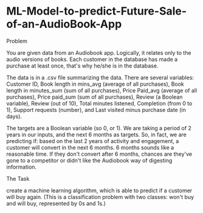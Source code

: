 # ML-Model-to-predict-Future-Sale-of-an-AudioBook-App

Problem

You are given data from an Audiobook app. Logically, it relates only to the audio versions of books. Each customer in the database has made a purchase at least once, that's why he/she is in the database. 

The data is in a .csv file summarizing the data. There are several variables: Customer ID, Book length in mins_avg (average of all purchases), Book length in minutes_sum (sum of all purchases), Price Paid_avg (average of all purchases), Price paid_sum (sum of all purchases), Review (a Boolean variable), Review (out of 10), Total minutes listened, Completion (from 0 to 1), Support requests (number), and Last visited minus purchase date 
(in days).

The targets are a Boolean variable (so 0, or 1). We are taking a period of 2 years in our inputs, and the next 6 months as targets. So, in fact, we are predicting if: based on the last 2 years of activity and engagement, a customer will convert in the next 6 months. 6 months sounds like a reasonable time. If they don't convert after 6 months, chances are they've gone to a competitor or didn't like the Audiobook way of digesting information.


The Task 

create a machine learning algorithm, which is able to predict if a customer will buy again.
(This is a classification problem with two classes: won't buy and will buy, represented by 0s and 1s.)
